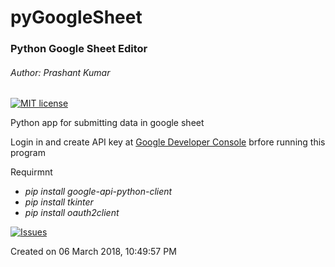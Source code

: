 # pyGoogleSheet
### Python Google Sheet Editor

###### Author: Prashant Kumar

[![MIT license](http://img.shields.io/badge/license-MIT-brightgreen.svg)](http://opensource.org/licenses/MIT)

Python app for submitting data in google sheet

Login in and create API key at [Google Developer Console](https://console.developers.google.com/apis/library/sheets.googleapis.com) brfore running this program

Requirmnt

- *pip install google-api-python-client*
- *pip install tkinter*
- *pip install oauth2client*

[![Issues](http://img.shields.io/github/issues/USER/REPO.svg)](https://github.com/Krprashant94/pyGoogleSheet/issues)










Created on 06 March 2018, 10:49:57 PM
